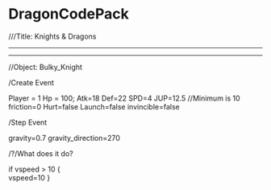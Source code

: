 # DragonCodePack
<html>
<head>

///Title: Knights & Dragons

---------------------------------------------------------------------------------------------------------------------------------------------
---------------------------------------------------------------------------------------------------------------------------------------------

//Object: Bulky_Knight

/Create Event

Player = 1
Hp = 100;
Atk=18
Def=22
SPD=4
JUP=12.5 //Minimum is 10
friction=0
Hurt=false
Launch=false
invincible=false

/Step Event

gravity=0.7
gravity_direction=270

/?/What does it do?

if vspeed > 10
{                          
vspeed=10
}
</head>
</html>

